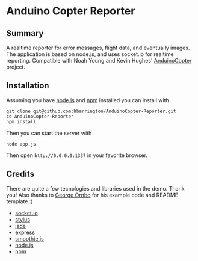 # Anduino Copter Reporter

## Summary

A realtime reporter for error messages, flight data, and eventually images. The application is based on node.js, and uses socket.io for realtime reporting. Compatible with Noah Young and Kevin Hughes' [AnduinoCopter][8] project. 

## Installation

Assuming you have [node.js][6] and [npm][7] installed you can install with

    git clone git@github.com:hbarrington/AnduinoCopter-Reporter.git
    cd AnduinoCopter-Reporter
    npm install

Then you can start the server with

    node app.js

Then open `http://0.0.0.0:1337` in your favorite browser.

## Credits

There are quite a few tecnologies and libraries used in the demo. Thank you! Also thanks to [George Ornbo][9] for his example code and README template :)

* [socket.io][1]
* [stylus][2]
* [jade][3]
* [express][4]
* [smoothie.js][5]
* [node.js][6]
* [npm][7]

[1]: https://github.com/LearnBoost/Socket.IO
[2]: https://github.com/LearnBoost/stylus
[3]: https://github.com/visionmedia/jade/
[4]: https://github.com/visionmedia/express
[5]: http://smoothiecharts.org/
[6]: https://github.com/joyent/node
[7]: https://github.com/isaacs/npm
[8]: https://github.com/hbarrington/AnduinoCopter
[9]: https://github.com/shapeshed/counter
